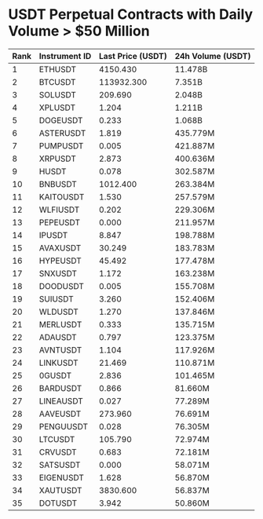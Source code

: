 # USDT Perpetual Contracts with Daily Volume > $50 Million

| Rank | Instrument ID | Last Price (USDT) | 24h Volume (USDT) |
|------|---------------|-------------------|-------------------|
| 1 | ETHUSDT | 4150.430 | 11.478B |
| 2 | BTCUSDT | 113932.300 | 7.351B |
| 3 | SOLUSDT | 209.690 | 2.048B |
| 4 | XPLUSDT | 1.204 | 1.211B |
| 5 | DOGEUSDT | 0.233 | 1.068B |
| 6 | ASTERUSDT | 1.819 | 435.779M |
| 7 | PUMPUSDT | 0.005 | 421.887M |
| 8 | XRPUSDT | 2.873 | 400.636M |
| 9 | HUSDT | 0.078 | 302.587M |
| 10 | BNBUSDT | 1012.400 | 263.384M |
| 11 | KAITOUSDT | 1.530 | 257.579M |
| 12 | WLFIUSDT | 0.202 | 229.306M |
| 13 | PEPEUSDT | 0.000 | 211.957M |
| 14 | IPUSDT | 8.847 | 198.788M |
| 15 | AVAXUSDT | 30.249 | 183.783M |
| 16 | HYPEUSDT | 45.492 | 177.478M |
| 17 | SNXUSDT | 1.172 | 163.238M |
| 18 | DOODUSDT | 0.005 | 155.708M |
| 19 | SUIUSDT | 3.260 | 152.406M |
| 20 | WLDUSDT | 1.270 | 137.846M |
| 21 | MERLUSDT | 0.333 | 135.715M |
| 22 | ADAUSDT | 0.797 | 123.375M |
| 23 | AVNTUSDT | 1.104 | 117.926M |
| 24 | LINKUSDT | 21.469 | 110.871M |
| 25 | 0GUSDT | 2.836 | 101.465M |
| 26 | BARDUSDT | 0.866 | 81.660M |
| 27 | LINEAUSDT | 0.027 | 77.289M |
| 28 | AAVEUSDT | 273.960 | 76.691M |
| 29 | PENGUUSDT | 0.028 | 76.305M |
| 30 | LTCUSDT | 105.790 | 72.974M |
| 31 | CRVUSDT | 0.683 | 72.181M |
| 32 | SATSUSDT | 0.000 | 58.071M |
| 33 | EIGENUSDT | 1.628 | 56.870M |
| 34 | XAUTUSDT | 3830.600 | 56.837M |
| 35 | DOTUSDT | 3.942 | 50.860M |
